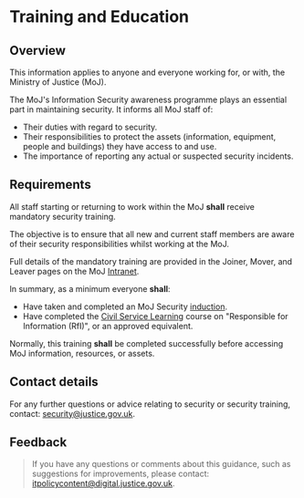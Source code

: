 # Training and Education

## Overview

This information applies to anyone and everyone working for, or with, the Ministry of Justice \(MoJ\).

The MoJ's Information Security awareness programme plays an essential part in maintaining security. It informs all MoJ staff of:

-   Their duties with regard to security.
-   Their responsibilities to protect the assets \(information, equipment, people and buildings\) they have access to and use.
-   The importance of reporting any actual or suspected security incidents.

## Requirements

All staff starting or returning to work within the MoJ **shall** receive mandatory security training.

The objective is to ensure that all new and current staff members are aware of their security responsibilities whilst working at the MoJ.

Full details of the mandatory training are provided in the Joiner, Mover, and Leaver pages on the MoJ [Intranet](https://intranet.justice.gov.uk/guidance/security/).

In summary, as a minimum everyone **shall**:

-   Have taken and completed an MoJ Security [induction](https://intranet.justice.gov.uk/guidance/hr/induction/).
-   Have completed the [Civil Service Learning](https://learn.civilservice.gov.uk/home) course on "Responsible for Information \(RfI\)", or an approved equivalent.

Normally, this training **shall** be completed successfully before accessing MoJ information, resources, or assets.

## Contact details

For any further questions or advice relating to security or security training, contact: [security@justice.gov.uk](mailto:security@justice.gov.uk).

## Feedback

> If you have any questions or comments about this guidance, such as suggestions for improvements, please contact: [itpolicycontent@digital.justice.gov.uk](mailto:itpolicycontent@digital.justice.gov.uk).

